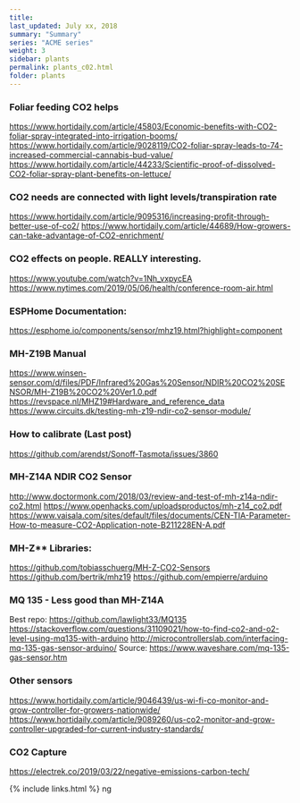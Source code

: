 ```yaml
---
title:  
last_updated: July xx, 2018
summary: "Summary"
series: "ACME series"
weight: 3
sidebar: plants
permalink: plants_c02.html
folder: plants
---
```


### Foliar feeding CO2 helps
https://www.hortidaily.com/article/45803/Economic-benefits-with-CO2-foliar-spray-integrated-into-irrigation-booms/
https://www.hortidaily.com/article/9028119/CO2-foliar-spray-leads-to-74-increased-commercial-cannabis-bud-value/
https://www.hortidaily.com/article/44233/Scientific-proof-of-dissolved-CO2-foliar-spray-plant-benefits-on-lettuce/

### CO2 needs are connected with light levels/transpiration rate
https://www.hortidaily.com/article/9095316/increasing-profit-through-better-use-of-co2/
https://www.hortidaily.com/article/44689/How-growers-can-take-advantage-of-CO2-enrichment/

### CO2 effects on people. REALLY interesting.
https://www.youtube.com/watch?v=1Nh_vxpycEA
https://www.nytimes.com/2019/05/06/health/conference-room-air.html

### ESPHome Documentation: 
https://esphome.io/components/sensor/mhz19.html?highlight=component

### MH-Z19B Manual
https://www.winsen-sensor.com/d/files/PDF/Infrared%20Gas%20Sensor/NDIR%20CO2%20SENSOR/MH-Z19B%20CO2%20Ver1.0.pdf
https://revspace.nl/MHZ19#Hardware_and_reference_data
https://www.circuits.dk/testing-mh-z19-ndir-co2-sensor-module/

### How to calibrate (Last post)
https://github.com/arendst/Sonoff-Tasmota/issues/3860

###  MH-Z14A NDIR CO2 Sensor 
http://www.doctormonk.com/2018/03/review-and-test-of-mh-z14a-ndir-co2.html
https://www.openhacks.com/uploadsproductos/mh-z14_co2.pdf
https://www.vaisala.com/sites/default/files/documents/CEN-TIA-Parameter-How-to-measure-CO2-Application-note-B211228EN-A.pdf

### MH-Z** Libraries:
https://github.com/tobiasschuerg/MH-Z-CO2-Sensors
https://github.com/bertrik/mhz19
https://github.com/empierre/arduino

### MQ 135 - Less good than MH-Z14A
Best repo: https://github.com/lawlight33/MQ135
https://stackoverflow.com/questions/31109021/how-to-find-co2-and-o2-level-using-mq135-with-arduino
http://microcontrollerslab.com/interfacing-mq-135-gas-sensor-arduino/
Source: https://www.waveshare.com/mq-135-gas-sensor.htm

### Other sensors
https://www.hortidaily.com/article/9046439/us-wi-fi-co-monitor-and-grow-controller-for-growers-nationwide/
https://www.hortidaily.com/article/9089260/us-co2-monitor-and-grow-controller-upgraded-for-current-industry-standards/

### CO2 Capture
https://electrek.co/2019/03/22/negative-emissions-carbon-tech/


{% include links.html %}
ng
